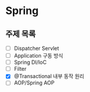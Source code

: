 # Spring

## 주제 목록

- [ ] Dispatcher Servlet
- [ ] Application 구동 방식
- [ ] Spring DI/IoC
- [ ] Filter
- [x] @Transactional 내부 동작 원리
- [ ] AOP/Spring AOP

